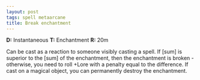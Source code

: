 ```yaml
---
layout: post
tags: spell metaarcane
title: Break enchantment
---
```

<b>D:</b> Instantaneous <b>T:</b> Enchantment <b>R:</b> 20m

Can be cast as a reaction to someone visibly casting a spell. If [sum] is superior to the [sum] of the enchantment, then the enchantment is broken - otherwise, you need to roll +Lore with a penalty equal to the difference. If cast on a magical object, you can permanently destroy the enchantment.
